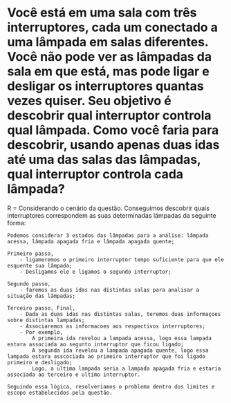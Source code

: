 # Você está em uma sala com três interruptores, cada um conectado a uma lâmpada em salas diferentes. Você não pode ver as lâmpadas da sala em que está, mas pode ligar e desligar os interruptores quantas vezes quiser. Seu objetivo é descobrir qual interruptor controla qual lâmpada. Como você faria para descobrir, usando apenas duas idas até uma das salas das lâmpadas, qual interruptor controla cada lâmpada? 

R = Considerando o cenário da questão. Conseguimos descobrir quais interruptores correspondem as suas determinadas lâmpadas da seguinte forma:

    Podemos considerar 3 estados das lâmpadas para a análise: lâmpada acessa, lâmpada apagada fria e lâmpada apagada quente;

    Primeiro passo, 
        - ligameremos o primeiro interruptor tempo suficiente para que ele esquente sua lâmpada;
        - Desligamos ele e ligamos o segundo interruptor;

    Segundo passo, 
        - faremos as duas idas nas distintas salas para analisar a situação das lâmpadas;

    Terceiro passo, Final,
        - Dada as duas idas nas distintas salas, teremos duas informaçoes sobre distintas lampadas;
        - Associaremos as informacoes aos respectivos interruptores;
        - Por exemplo, 
            A primeira ida revelou a lampada acessa, logo essa lampada estara associada ao segunto interruptor que ficou ligado;
            A segunda ida revelou a lampada apagada quente, logo essa lampada estara asscociada ao primeiro interruptor que foi ligado primeiro e desligado;
            Logo, a ultima lampada seria a lampada apagada fria e estaria associada ao terceiro e ultimo interruptor.

    Seguindo essa lógica, resolveriamos o problema dentro dos limites e escopo estabelecidos pela questão.